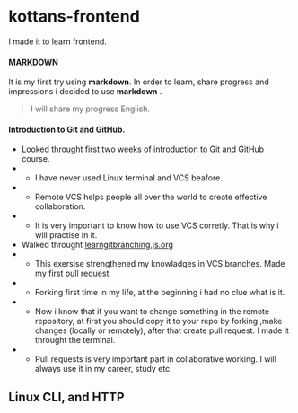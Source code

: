 # kottans-frontend
I made it to learn frontend.

####  MARKDOWN 
It is my first try using **markdown**. 
In order to learn, share progress and impressions i decided to use **markdown** .
> I will share my progress English.
####  Introduction to Git and GitHub.
+ Looked throught first two weeks of introduction to Git and GitHub course.
+ + I have never used Linux terminal  and VCS beafore. 
+ + Remote VCS helps people all over the world to create effective collaboration.
+ + It is very important to know how to use VCS corretly. That is why i will practise in it.
+ Walked throught [learngitbranching.js.org](learngitbranching.js.org:) 
+ + This exersise strengthened my knowladges  in VCS branches.
 Made my first pull request 
+ + Forking first time in my life, at the beginning i had no clue what is it.
+ + Now i know that if you want to change something in the remote repository, 
at first you should copy it to your repo by forking ,make changes (locally or remotely), after that create pull request.
I made it throught the terminal. 
+ + Pull requests is very important part in collaborative working. I will always use it in my career, study etc.
## Linux CLI, and HTTP
